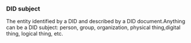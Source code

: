 ### DID subject

The entity identified by a DID and described by a DID document.Anything can be a DID subject: person, group, organization, physical thing,digital thing, logical thing, etc.